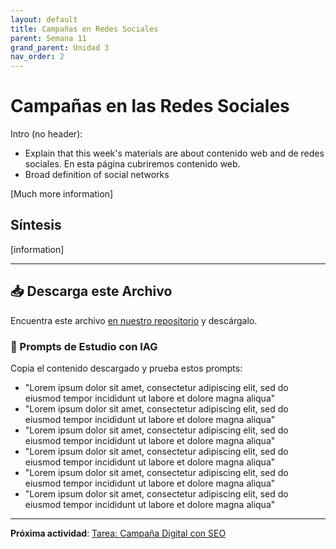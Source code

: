 ```yaml
---
layout: default
title: Campañas en Redes Sociales
parent: Semana 11
grand_parent: Unidad 3
nav_order: 2
---
```


# Campañas en las Redes Sociales

Intro (no header):
- Explain that this week's materials are about contenido web and de redes sociales. En esta página cubriremos contenido web.
- Broad definition of social networks

[Much more information]

## Síntesis

[information]

---

## 📥 Descarga este Archivo

Encuentra este archivo [en nuestro repositorio](https://github.com/alainamb/uic_tr14-comercial-publicitaria/blob/main/unidad3/semana11/campañas-redes-sociales.md) y descárgalo.

### 🤖 Prompts de Estudio con IAG

Copia el contenido descargado y prueba estos prompts:

- "Lorem ipsum dolor sit amet, consectetur adipiscing elit, sed do eiusmod tempor incididunt ut labore et dolore magna aliqua"
- "Lorem ipsum dolor sit amet, consectetur adipiscing elit, sed do eiusmod tempor incididunt ut labore et dolore magna aliqua"
- "Lorem ipsum dolor sit amet, consectetur adipiscing elit, sed do eiusmod tempor incididunt ut labore et dolore magna aliqua"
- "Lorem ipsum dolor sit amet, consectetur adipiscing elit, sed do eiusmod tempor incididunt ut labore et dolore magna aliqua"
- "Lorem ipsum dolor sit amet, consectetur adipiscing elit, sed do eiusmod tempor incididunt ut labore et dolore magna aliqua"
- "Lorem ipsum dolor sit amet, consectetur adipiscing elit, sed do eiusmod tempor incididunt ut labore et dolore magna aliqua"

---

**Próxima actividad**: [Tarea: Campaña Digital con SEO](tarea-campaña-digital-con-SEO.md)
